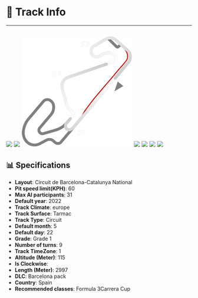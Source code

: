 # 🏁 Track Info

---
![](image_1.jpg)
![](image_2.jpg)
![](image_3.jpg)
![](image_4.jpg)
![](image_5.jpg)
![](image_6.jpg)
![](image_7.jpg)
---

## 📊 Specifications

- **Layout**: Circuit de Barcelona-Catalunya  National
- **Pit speed limit(KPH)**: 60
- **Max AI participants**: 31
- **Default year**: 2022
- **Track Climate**: europe
- **Track Surface**: Tarmac
- **Track Type**: Circuit
- **Default month**: 5
- **Default day**: 22
- **Grade**: Grade 1
- **Number of turns**: 9
- **Track TimeZone**: 1
- **Altitude (Meter)**: 115
- **Is Clockwise**: 
- **Length (Meter)**: 2997
- **DLC**: Barcelona pack
- **Country**: Spain
- **Recommended classes**: Formula 3Carrera Cup
